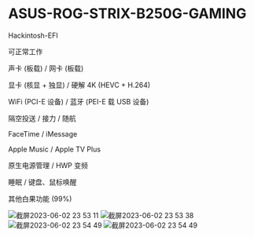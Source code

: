 # ASUS-ROG-STRIX-B250G-GAMING
Hackintosh-EFI

可正常工作

 声卡 (板载) / 网卡 (板载)
 
 显卡 (核显 + 独显) / 硬解 4K (HEVC + H.264)
 
 WiFi (PCI-E 设备) / 蓝牙 (PEI-E 载 USB 设备)
 
 隔空投送 / 接力 / 随航
 
 FaceTime / iMessage
 
 Apple Music / Apple TV Plus
 
 原生电源管理 / HWP 变频
 
 睡眠 / 键盘、鼠标唤醒
 
 其他白果功能 (99%)
 
![截屏2023-06-02 23 53 11](https://github.com/GuZe-GZ/ASUS-ROG-STRIX-B250G-GAMING/assets/70998332/8878815b-dc74-494f-9df0-6e71f698df3e)
![截屏2023-06-02 23 53 38](https://github.com/GuZe-GZ/ASUS-ROG-STRIX-B250G-GAMING/assets/70998332/18059100-1003-4727-bb17-43a1c55ffebd)
![截屏2023-06-02 23 54 49](https://github.com/GuZe-GZ/ASUS-ROG-STRIX-B250G-GAMING/assets/70998332/be14cd8d-b0c8-4fdd-bfcd-e285d9d9932b)
![截屏2023-06-02 23 54 49](https://github.com/GuZe-GZ/ASUS-ROG-STRIX-B250G-GAMING/assets/70998332/d33d705f-0626-44f1-87c1-55eabf498655)
